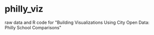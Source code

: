 # philly_viz
raw data and R code for "Building Visualizations Using City Open Data: Philly School Comparisons"
